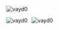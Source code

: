 <p align="left"> <img src="https://komarev.com/ghpvc/?username=vayd0&label=Profile%20views&color=0e75b6&style=flat" alt="vayd0" /> </p>


<div>
  <img align="left" src="https://github-readme-stats.vercel.app/api/top-langs?username=vayd0&show_icons=true&locale=en&layout=compact" alt="vayd0" />&nbsp;
  <img src="https://github-readme-stats.vercel.app/api?username=vayd0&show_icons=true&locale=en" alt="vayd0" />
</div>



